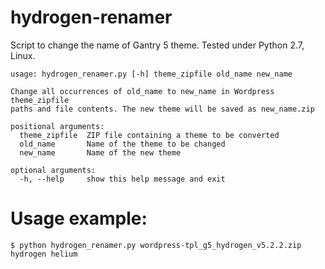 # hydrogen-renamer
Script to change the name of Gantry 5 theme. Tested under Python 2.7, Linux.

    usage: hydrogen_renamer.py [-h] theme_zipfile old_name new_name
    
    Change all occurrences of old_name to new_name in Wordpress theme_zipfile
    paths and file contents. The new theme will be saved as new_name.zip
    
    positional arguments:
      theme_zipfile  ZIP file containing a theme to be converted
      old_name       Name of the theme to be changed
      new_name       Name of the new theme
    
    optional arguments:
      -h, --help     show this help message and exit



Usage example:
====

    $ python hydrogen_renamer.py wordpress-tpl_g5_hydrogen_v5.2.2.zip hydrogen helium

